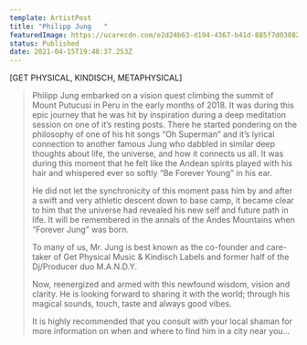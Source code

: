 ```yaml
---
template: ArtistPost
title: "Philipp Jung   "
featuredImage: https://ucarecdn.com/e2d24b63-d194-4367-b41d-885f7d030829/
status: Published
date: 2021-04-15T19:48:37.253Z
---
```

\[GET PHYSICAL, KINDISCH, METAPHYSICAL]



> Philipp Jung embarked on a vision quest climbing the summit of Mount Putucusi in Peru in the early months of 2018. It was during this epic journey that he was hit by inspiration during a deep meditation session on one of it’s resting posts. There he started pondering on the philosophy of one of his hit songs “Oh Superman” and it’s lyrical connection to another famous Jung who dabbled in similar deep thoughts about life, the universe, and how it connects us all. It was during this moment that he felt like the Andean spirits played with his hair and whispered ever so softly “Be Forever Young” in his ear. 
>
> He did not let the synchronicity of this moment pass him by and after a swift and very athletic descent down to base camp, it became clear to him that the universe had revealed his new self and future path in life. It will be remembered in the annals of the Andes Mountains when “Forever Jung” was born. 
>
> To many of us, Mr. Jung is best known as the co-founder and care-taker of Get Physical Music & Kindisch Labels and former half of the Dj/Producer duo M.A.N.D.Y.  
>
> Now, reenergized and armed with this newfound wisdom, vision and clarity. He is looking forward to sharing it with the world; through his magical sounds, touch, taste and always good vibes. 
>
> It is highly recommended that you consult with your local shaman for more information on when and where to find him in a city near you…